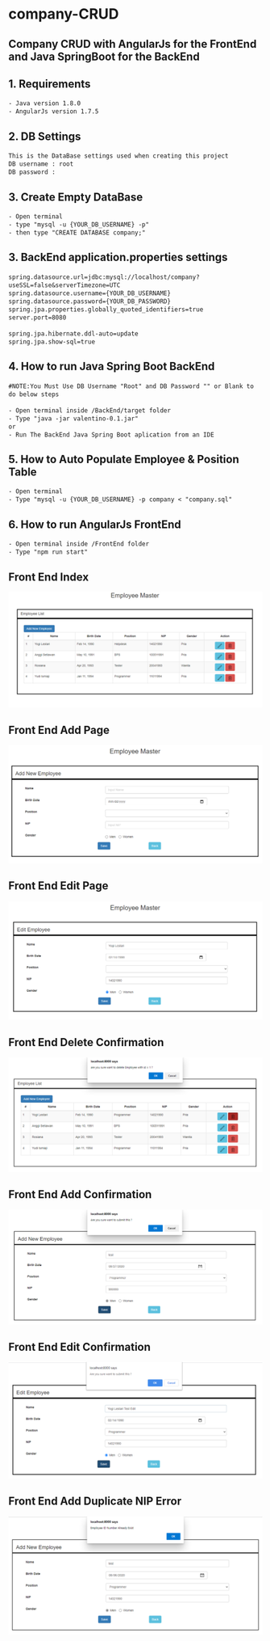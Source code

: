 # company-CRUD

## Company CRUD with AngularJs for the FrontEnd and Java SpringBoot for the BackEnd

## 1. Requirements
```text
- Java version 1.8.0
- AngularJs version 1.7.5
```
## 2. DB Settings
```text
This is the DataBase settings used when creating this project
DB username : root
DB password :
```
## 3. Create Empty DataBase
```text
- Open terminal
- type "mysql -u {YOUR_DB_USERNAME} -p"
- then type "CREATE DATABASE company;"
```

## 3. BackEnd application.properties settings
```code
spring.datasource.url=jdbc:mysql://localhost/company?useSSL=false&serverTimezone=UTC
spring.datasource.username={YOUR_DB_USERNAME}
spring.datasource.password={YOUR_DB_PASSWORD}
spring.jpa.properties.globally_quoted_identifiers=true
server.port=8080

spring.jpa.hibernate.ddl-auto=update
spring.jpa.show-sql=true
```


## 4. How to run Java Spring Boot BackEnd
```text
#NOTE:You Must Use DB Username "Root" and DB Password "" or Blank to do below steps 

- Open terminal inside /BackEnd/target folder
- Type "java -jar valentino-0.1.jar"
or
- Run The BackEnd Java Spring Boot aplication from an IDE  
```

## 5. How to Auto Populate Employee & Position Table
```text
- Open terminal
- Type "mysql -u {YOUR_DB_USERNAME} -p company < "company.sql"
```

## 6. How to run AngularJs FrontEnd
```text
- Open terminal inside /FrontEnd folder
- Type "npm run start"
```

## Front End Index
![image](screenshot/FE-index.PNG)

## Front End Add Page
![image](screenshot/FE-add.PNG)

## Front End Edit Page
![image](screenshot/FE-edit.PNG)

## Front End Delete Confirmation
![image](screenshot/FE-deleteConfirmation.PNG)

## Front End Add Confirmation
![image](screenshot/FE-addConfirmation.PNG)

## Front End Edit Confirmation
![image](screenshot/FE-editConfirmation.PNG)

## Front End Add Duplicate NIP Error
![image](screenshot/FE-addDuplicateNIP.PNG)


